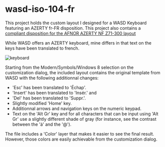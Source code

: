 # wasd-iso-104-fr

This project holds the custom layout I designed for a WASD Keyboard featuring an AZERTY fr-FR disposition.
This project also contains a [compliant disposition for the AFNOR AZERTY NF Z71-300 layout](https://raw.githubusercontent.com/springcomp/wasd-iso-104-fr/nf-z71-300/wasd-inkscape-105.88-iso.nf-z71-300.svg)


While WASD offers an AZERTY keyboard, mine differs in that text on the keys have been translated to french.

![keyboard](https://cloud.githubusercontent.com/assets/8488398/21797536/0688d68e-d710-11e6-9ba8-ee65b075d04b.png)

Starting from the Modern/Symbols/Windows 8 selection on the customization dialog,
the included layout contains the original template from WASD with the following additionnal changes:
 
 - 'Esc' has been translated to 'Échap'.
 - 'Insert' has been translated to 'Insér.' and
 - 'Del' has been translated to 'Suppr.'.
 - Slightly modified 'Home' key.
 - Additionnal arrows and navigation keys on the numeric keypad.
 - Text on the 'Alt Gr' key and for all characters that can be input using 'Alt Gr' use a slightly different shade of gray (for instance, see the contrast between the 'à' and the '@').

The file includes a 'Color' layer that makes it easier to see the final result.
However, those colors are easily achievable from the customization dialog.
